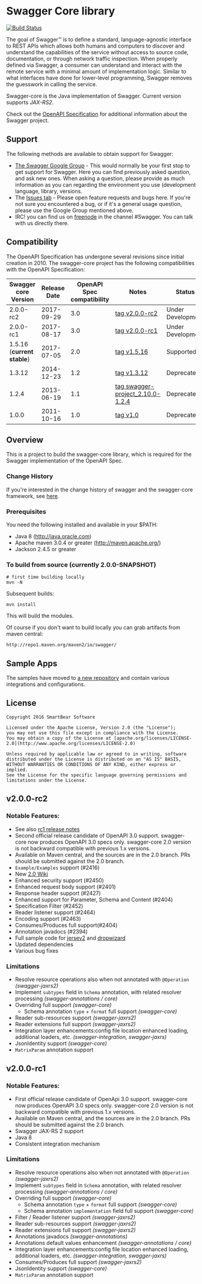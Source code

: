 # Swagger Core library

[![Build Status](https://travis-ci.org/swagger-api/swagger-core.svg?branch=2.0)](https://travis-ci.org/swagger-api/swagger-core)

The goal of Swagger™ is to define a standard, language-agnostic interface to REST APIs which allows both humans and computers to discover and understand the capabilities of the service without access to source code, documentation, or through network traffic inspection. When properly defined via Swagger, a consumer can understand and interact with the remote service with a minimal amount of implementation logic. Similar to what interfaces have done for lower-level programming, Swagger removes the guesswork in calling the service.

Swagger-core is the Java implementation of Swagger. Current version supports *JAX-RS2*.

Check out the [OpenAPI Specification](https://github.com/OAI/OpenAPI-Specification) for additional information about the Swagger project.

## Support
The following methods are available to obtain support for Swagger:

- [The Swagger Google Group](https://groups.google.com/forum/#!forum/swagger-swaggersocket) - This would normally be your first stop to get support for Swagger. Here you can find previously asked question, and ask new ones. When asking a question, please provide as much information as you can regarding the environment you use (development language, library, versions.
- The [Issues tab](https://github.com/swagger-api/swagger-core/issues?state=open) - Please open feature requests and bugs here. If you're not sure you encountered a bug, or if it's a general usage question, please use the Google Group mentioned above.
- IRC! you can find us on [freenode](http://webchat.freenode.net/?channels=swagger) in the channel #Swagger. You can talk with us directly there.

## Compatibility
The OpenAPI Specification has undergone several revisions since initial creation in 2010.  The swagger-core project has the following compatibilities with the OpenAPI Specification:

Swagger core Version      | Release Date | OpenAPI Spec compatibility | Notes | Status
------------------------- | ------------ | -------------------------- | ----- | ----
2.0.0-rc2                 | 2017-09-29   | 3.0           | [tag v2.0.0-rc2](https://github.com/swagger-api/swagger-core/tree/v2.0.0-rc2) | Under Development
2.0.0-rc1                 | 2017-08-17   | 3.0           | [tag v2.0.0-rc1](https://github.com/swagger-api/swagger-core/tree/v2.0.0-rc1) | Under Development
1.5.16 (**current stable**)| 2017-07-05  | 2.0           | [tag v1.5.16](https://github.com/swagger-api/swagger-core/tree/v1.5.16) | Supported
1.3.12                    | 2014-12-23   | 1.2           | [tag v1.3.12](https://github.com/swagger-api/swagger-core/tree/v1.3.12) | Deprecated
1.2.4                     | 2013-06-19   | 1.1           | [tag swagger-project_2.10.0-1.2.4](https://github.com/swagger-api/swagger-core/tree/swagger-project_2.10.0-1.2.4) | Deprecated
1.0.0                     | 2011-10-16   | 1.0           | [tag v1.0](https://github.com/swagger-api/swagger-core/tree/v1.0) | Deprecated


## Overview
This is a project to build the swagger-core library, which is required for the Swagger implementation of the OpenAPI Spec. 

### Change History
If you're interested in the change history of swagger and the swagger-core framework, see [here](https://github.com/swagger-api/swagger-core/releases).

### Prerequisites
You need the following installed and available in your $PATH:

* Java 8 (http://java.oracle.com)
* Apache maven 3.0.4 or greater (http://maven.apache.org/)
* Jackson 2.4.5 or greater


### To build from source (currently 2.0.0-SNAPSHOT)
```
# first time building locally
mvn -N
```

Subsequent builds:
```
mvn install
```

This will build the modules.

Of course if you don't want to build locally you can grab artifacts from maven central:

`http://repo1.maven.org/maven2/io/swagger/`

## Sample Apps
The samples have moved to [a new repository](https://github.com/swagger-api/swagger-samples/tree/2.0) and contain various integrations and configurations.


## License

```
Copyright 2016 SmartBear Software

Licensed under the Apache License, Version 2.0 (the "License");
you may not use this file except in compliance with the License.
You may obtain a copy of the License at [apache.org/licenses/LICENSE-2.0](http://www.apache.org/licenses/LICENSE-2.0)

Unless required by applicable law or agreed to in writing, software
distributed under the License is distributed on an "AS IS" BASIS,
WITHOUT WARRANTIES OR CONDITIONS OF ANY KIND, either express or implied.
See the License for the specific language governing permissions and
limitations under the License.
```

## v2.0.0-rc2 

### Notable Features:

- See also [rc1 release notes](https://github.com/swagger-api/swagger-core/releases/tag/v2.0.0-rc1)
- Second official release candidate of OpenAPI 3.0 support. swagger-core now produces OpenAPI 3.0 specs only. swagger-core 2.0 version is not backward compatible with previous 1.x versions.
- Available on Maven central, and the sources are in the 2.0 branch. PRs should be submitted against the 2.0 branch.
- `Example/Examples` support (#2416)
- New [2.0 Wiki](https://github.com/swagger-api/swagger-core/wiki)
- Enhanced security support (#2450)
- Enhanced request body support (#2401)
- Response header support (#2427)
- Enhanced support for Parameter, Schema and Content (#2404)
- Specification Filter (#2452)
- Reader listener support (#2464)
- Encoding support (#2463)
- Consumes/Produces full support(#2404)
- Annotation javadocs (#2394)
- Full sample code for [jersey2](https://github.com/swagger-api/swagger-samples/tree/2.0/java/java-jersey2) and [dropwizard](https://github.com/swagger-api/swagger-samples/tree/2.0/java/java-dropwizard)
- Updated dependencies
- Various bug fixes

### Limitations

- Resolve resource operations also when not annotated with `@Operation` _(swagger-jaxrs2)_ 
- Implement `subtypes` field in `Schema` annotation, with related resolver processing _(swagger-annotations / core)_ 
- Overriding full support _(swagger-core)_   
   * Schema annotation `type` + `format` full support _(swagger-core)_ 
- Reader sub-resources support _(swagger-jaxrs2)_  
- Reader extensions full support  _(swagger-jaxrs2)_ 
- Integration layer enhancements:config file location enhanced loading, additional loaders, etc. _(swagger-integration, swagger-jaxrs)_ 
- JsonIdentity support _(swagger-core)_ 
- `MatrixParam` annotation support

## v2.0.0-rc1 

### Notable Features:

- First official release candidate of OpenApi 3.0 support. swagger-core now produces OpenAPI 3.0 specs only. swagger-core 2.0 version is not backward compatible with previous 1.x versions.
- Available on Maven central, and the sources are in the 2.0 branch. PRs should be submitted against the 2.0 branch.
- Swagger JAX-RS 2 support
- Java 8
- Consistent integration mechanism

### Limitations

- Resolve resource operations also when not annotated with `@Operation` _(swagger-jaxrs2)_
- Implement `subtypes` field in `Schema` annotation, with related resolver processing _(swagger-annotations / core)_
- Overriding full support _(swagger-core)_
   * Schema annotation `type` + `format` full support _(swagger-core)_
   * Schema annotation `implementation` field full support  _(swagger-core)_
- Filter / Reader listener support _(swagger-jaxrs2)_
- Reader sub-resources support _(swagger-jaxrs2)_
- Reader extensions full support  _(swagger-jaxrs2)_
- Annotations javadocs _(swagger-annotations)_
- Annotations default values enhancement _(swagger-annotations / core)_
- Integration layer enhancements:config file location enhanced loading, additional loaders, etc. _(swagger-integration, swagger-jaxrs)_
- Consumes/Produces full support _(swagger-jaxrs2)_
- JsonIdentity support _(swagger-core)_
- `MatrixParam` annotation support
